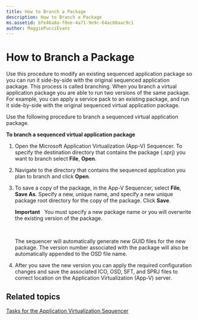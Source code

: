 ```yaml
---
title: How to Branch a Package
description: How to Branch a Package
ms.assetid: bfe46a8a-f0ee-4a71-9e9c-64ac08aac9c1
author: MaggiePucciEvans
---
```


# How to Branch a Package


Use this procedure to modify an existing sequenced application package so you can run it side-by-side with the original sequenced application package. This process is called branching. When you branch a virtual application package you are able to run two versions of the same package. For example, you can apply a service pack to an existing package, and run it side-by-side with the original sequenced virtual application package.

Use the following procedure to branch a sequenced virtual application package.

**To branch a sequenced virtual application package**

1.  Open the Microsoft Application Virtualization (App-V) Sequencer. To specify the destination directory that contains the package (.sprj) you want to branch select **File**, **Open**.

2.  Navigate to the directory that contains the sequenced application you plan to branch and click **Open**.

3.  To save a copy of the package, in the App-V Sequencer, select **File**, **Save As**. Specify a new, unique name, and specify a new unique package root directory for the copy of the package. Click **Save**.

    **Important**  
    You must specify a new package name or you will overwrite the existing version of the package.

     

    The sequencer will automatically generate new GUID files for the new package. The version number associated with the package will also be automatically appended to the OSD file name.

4.  After you save the new version you can apply the required configuration changes and save the associated ICO, OSD, SFT, and SPRJ files to correct location on the Application Virtualization (App-V) server.

## Related topics


[Tasks for the Application Virtualization Sequencer](tasks-for-the-application-virtualization-sequencer.md)

 

 





